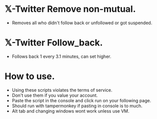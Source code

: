 # 𝕏-Twitter Remove non-mutual.
- Removes all who didn't follow back or unfollowed or got suspended.
# 𝕏-Twitter Follow_back.
- Follows back 1 every 3.1 minutes, can set higher.
# How to use.
- Using these scripts violates the terms of service.
- Don't use them if you value your account.
- Paste the script in the console and click run on your following page.
- Should run with tampermonkey if pasting in console is to much.
- Alt tab and changing windows wont work unless use VM.
